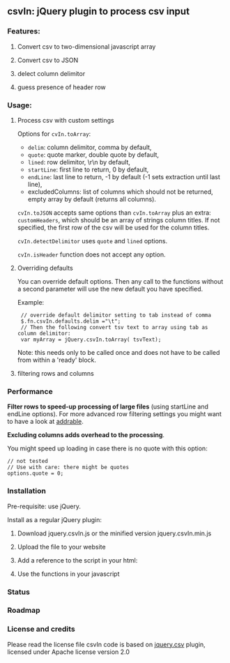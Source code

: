 ## csvIn: jQuery plugin to process csv input

### Features:
1. Convert csv to two-dimensional javascript array

2. Convert csv to JSON

3. delect column delimitor

4. guess presence of header row

### Usage:
1. Process csv with custom settings

    Options for `cvIn.toArray`:

    * `delim`: column delimitor, comma by default,
    * `quote`: quote marker, double quote by default,
    * `lined`: row delimitor, \r\n by default,
    * `startLine`: first line to return, 0 by default,
    * `endLine`: last line to return, -1 by default (-1 sets extraction until last line),
    * excludedColumns: list of columns which should not be returned, empty array by default (returns all columns).

    `cvIn.toJSON` accepts same options than `cvIn.toArray` plus an extra: `customHeaders`, which should be an array of strings column titles. If not specified, the first row of the csv will be used for the column titles.

    `cvIn.detectDelimitor` uses `quote` and `lined` options.

    `cvIn.isHeader` function does not accept any option.

2. Overriding defaults

    You can override default options. Then any call to the functions without a second parameter will use the new default you have specified.

    Example:

        // override default delimitor setting to tab instead of comma
        $.fn.csvIn.defaults.delim ="\t";
        // Then the following convert tsv text to array using tab as column delimitor:
        var myArray = jQuery.csvIn.toArray( tsvText);

    Note: this needs only to be called once and does not have to be called from within a 'ready' block.

3. filtering rows and columns

### Performance
**Filter rows to speed-up processing of large files** (using startLine and endLine options). For more advanced row filtering settings you might want to have a look at [addrable].

**Excluding columns adds overhead to the processing**.

You might speed up loading in case there is no quote with this option:

    // not tested
    // Use with care: there might be quotes
    options.quote = 0;

### Installation

Pre-requisite: use jQuery.

Install as a regular jQuery plugin:

1. Download jquery.csvIn.js or the minified version jquery.csvIn.min.js

2. Upload the file to your website

3. Add a reference to the script in your html:

    <script type="text/javascript" src="/js/jquery.csvIn.min.js"></script>

4. Use the functions in your javascript

### Status


### Roadmap


### License and credits
Please read the license file
csvIn code is based on [jquery.csv] plugin, licensed under Apache license version 2.0


[jquery.csv]: http://code.google.com/p/js-tables/
[addrable]: https://github.com/mhausenblas/addrable